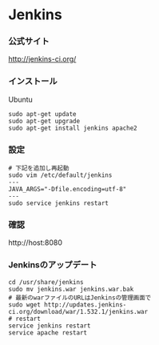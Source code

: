 Jenkins
====

### 公式サイト
http://jenkins-ci.org/

### インストール
Ubuntu
```
sudo apt-get update
sudo apt-get upgrade
sudo apt-get install jenkins apache2
```

### 設定
```
# 下記を追加し再起動
sudo vim /etc/default/jenkins
---
JAVA_ARGS="-Dfile.encoding=utf-8"
---
sudo service jenkins restart
```

### 確認
http://host:8080

### Jenkinsのアップデート
```
cd /usr/share/jenkins
sudo mv jenkins.war jenkins.war.bak
# 最新のwarファイルのURLはJenkinsの管理画面で
sudo wget http://updates.jenkins-ci.org/download/war/1.532.1/jenkins.war
# restart
service jenkins restart
service apache restart
```
